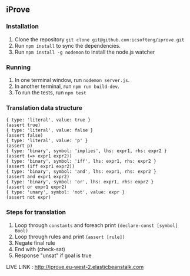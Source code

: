 ## iProve
### Installation
1. Clone the repository `git clone git@github.com:icsofteng/iprove.git`
2. Run `npm install` to sync the dependencies.
3. Run `npm install -g nodemon` to install the node.js watcher

### Running
1. In one terminal window, run `nodemon server.js`.
2. In another terminal, run `npm run build-dev`.
3. To run the tests, run `npm test`

### Translation data structure
```
{ type: 'literal', value: true }                                   (assert true)
{ type: 'literal', value: false }                                  (assert false)
{ type: 'literal', value: 'p' }                                    (assert p)
{ type: 'binary', symbol: 'implies', lhs: expr1, rhs: expr2 }      (assert (=> expr1 expr2))
{ type: 'binary', symbol: 'iff', lhs: expr1, rhs: expr2 }          (assert (iff expr1 expr2))
{ type: 'binary', symbol: 'and', lhs: expr1, rhs: expr2 }          (assert and expr1 expr2)
{ type: 'binary', symbol: 'or', lhs: expr1, rhs: expr2 }           (assert or expr1 expr2)
{ type: 'unary', symbol: 'not', value: expr }                      (assert not expr)
```

### Steps for translation
1. Loop through `constants` and foreach print `(declare-const [symbol] Bool)`
2. Loop through rules and print `(assert [rule])`
3. Negate final rule
4. End with (check-sat)
5. Response "unsat" if goal is true

LIVE LINK : http://iprove.eu-west-2.elasticbeanstalk.com

